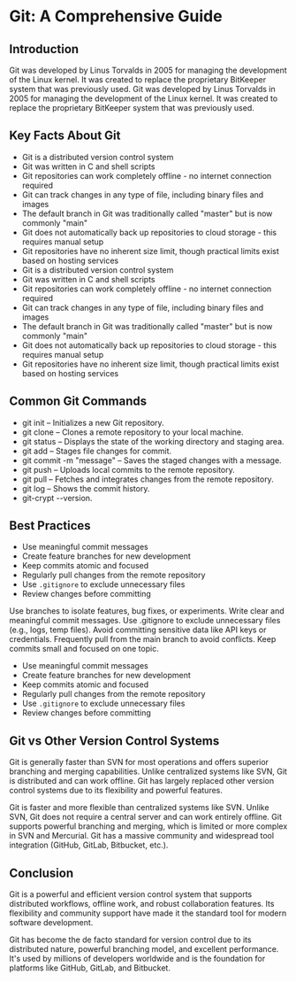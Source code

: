 # Git: A Comprehensive Guide

## Introduction
Git was developed by Linus Torvalds in 2005 for managing the development of the Linux kernel. It was created to replace the proprietary BitKeeper system that was previously used.
Git was developed by Linus Torvalds in 2005 for managing the development of the Linux kernel. It was created to replace the proprietary BitKeeper system that was previously used.

## Key Facts About Git
- Git is a distributed version control system
- Git was written in C and shell scripts
- Git repositories can work completely offline - no internet connection required
- Git can track changes in any type of file, including binary files and images
- The default branch in Git was traditionally called "master" but is now commonly "main"
- Git does not automatically back up repositories to cloud storage - this requires manual setup
- Git repositories have no inherent size limit, though practical limits exist based on hosting services
- Git is a distributed version control system
- Git was written in C and shell scripts
- Git repositories can work completely offline - no internet connection required
- Git can track changes in any type of file, including binary files and images
- The default branch in Git was traditionally called "master" but is now commonly "main"
- Git does not automatically back up repositories to cloud storage - this requires manual setup
- Git repositories have no inherent size limit, though practical limits exist based on hosting services

## Common Git Commands

- git init – Initializes a new Git repository.
- git clone <url> – Clones a remote repository to your local machine.
- git status – Displays the state of the working directory and staging area.
- git add <file> – Stages file changes for commit.
- git commit -m "message" – Saves the staged changes with a message.
- git push – Uploads local commits to the remote repository.
- git pull – Fetches and integrates changes from the remote repository.
- git log – Shows the commit history.
- git-crypt --version.

## Best Practices
- Use meaningful commit messages
- Create feature branches for new development
- Keep commits atomic and focused
- Regularly pull changes from the remote repository
- Use `.gitignore` to exclude unnecessary files
- Review changes before committing

Use branches to isolate features, bug fixes, or experiments.
Write clear and meaningful commit messages.
Use .gitignore to exclude unnecessary files (e.g., logs, temp files).
Avoid committing sensitive data like API keys or credentials.
Frequently pull from the main branch to avoid conflicts.
Keep commits small and focused on one topic.
- Use meaningful commit messages
- Create feature branches for new development
- Keep commits atomic and focused
- Regularly pull changes from the remote repository
- Use `.gitignore` to exclude unnecessary files
- Review changes before committing

## Git vs Other Version Control Systems
Git is generally faster than SVN for most operations and offers superior branching and merging capabilities. Unlike centralized systems like SVN, Git is distributed and can work offline. Git has largely replaced other version control systems due to its flexibility and powerful features.

Git is faster and more flexible than centralized systems like SVN.
Unlike SVN, Git does not require a central server and can work entirely offline.
Git supports powerful branching and merging, which is limited or more complex in SVN and Mercurial.
Git has a massive community and widespread tool integration (GitHub, GitLab, Bitbucket, etc.).

## Conclusion

Git is a powerful and efficient version control system that supports distributed workflows, offline work, and robust collaboration features. Its flexibility and community support have made it the standard tool for modern software development.

Git has become the de facto standard for version control due to its distributed nature, powerful branching model, and excellent performance. It's used by millions of developers worldwide and is the foundation for platforms like GitHub, GitLab, and Bitbucket.